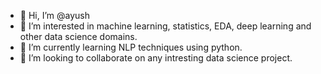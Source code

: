 - 👋 Hi, I’m @ayush
- 👀 I’m interested in machine learning, statistics, EDA, deep learning and other data science domains.
- 🌱 I’m currently learning NLP techniques using python.
- 💞️ I’m looking to collaborate on any intresting data science project.

<!---
juststraight/juststraight is a ✨ special ✨ repository because its `README.md` (this file) appears on your GitHub profile.
You can click the Preview link to take a look at your changes.
--->
